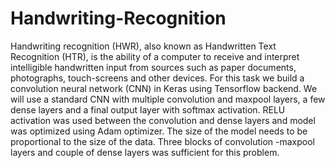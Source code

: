 # Handwriting-Recognition
Handwriting recognition (HWR), also known as Handwritten Text Recognition (HTR), is the ability of a computer to receive and interpret intelligible handwritten input from sources such as paper documents, photographs, touch-screens and other devices. For this task we build a convolution neural network (CNN) in Keras using Tensorflow backend. We will use a standard CNN with multiple convolution and maxpool layers, a few dense layers and a final output layer with softmax activation. RELU activation was used between the convolution and dense layers and model was optimized using Adam optimizer. The size of the model needs to be proportional to the size of the data. Three blocks of convolution -maxpool layers and couple of dense layers was sufficient for this problem.
